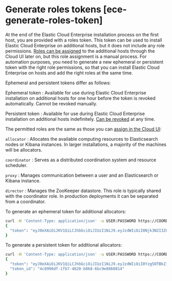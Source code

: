 # Generate roles tokens [ece-generate-roles-token]

At the end of the Elastic Cloud Enterprise installation process on the first host, you are provided with a roles token. This token can be used to install Elastic Cloud Enterprise on additional hosts, but it does not include any role permissions. [Roles can be assigned](../../../deploy-manage/deploy/cloud-enterprise/assign-roles-to-hosts.md) to the additional hosts through the Cloud UI later on, but this role assignment is a manual process. For automation purposes, you need to generate a new ephemeral or persistent token with the right role permissions, so that you can install Elastic Cloud Enterprise on hosts and add the right roles at the same time.

Ephemeral and persistent tokens differ as follows:

Ephemeral token
:   Available for use during Elastic Cloud Enterprise installation on additional hosts for one hour before the token is revoked automatically. Cannot be revoked manually.

Persistent token
:   Available for use during Elastic Cloud Enterprise installation on additional hosts indefinitely. [Can be revoked](../../../deploy-manage/deploy/cloud-enterprise/generate-roles-tokens.md) at any time.

The permitted roles are the same as those you can [assign in the Cloud UI](../../../deploy-manage/deploy/cloud-enterprise/assign-roles-to-hosts.md):

`allocator`
:   Allocates the available computing resources to Elasticsearch nodes or Kibana instances. In larger installations, a majority of the machines will be allocators.

`coordinator`
:   Serves as a distributed coordination system and resource scheduler.

`proxy`
:   Manages communication between a user and an Elasticsearch or Kibana instance.

`director`
:   Manages the ZooKeeper datastore. This role is typically shared with the coordinator role. In production deployments it can be separated from a coordinator.

To generate an ephemeral token for additional allocators:

```sh
curl -H 'Content-Type: application/json' -u USER:PASSWORD https://COORDINATOR_HOST_IP:12443/api/v1/platform/configuration/security/enrollment-tokens -d '{ "persistent": false, "roles": [ "allocator"] }'
{
  "token": "eyJ0eXAiOiJKV1QiLCJhbGciOiJIUzI1NiJ9.eyJzdWIiOiI0Njk3N2I3ZC1hM2U2LTQ2MDUtYjcwZC0xNzIzMTI5YWY4ZTQiLCJyb2xlcyI6WyJwcm94eSIsImFsbG9jYXRvciJdLCJpc3MiOiJib290c3RyYXAtaW5pdGlhbCIsImV4cCI6MTQ5MzY0NjIxM30.xsaRb72CsNMuXKy6Y-PJgqLc0qmjCljlB4Smcx_MRxg"
}
```

To generate a persistent token for additional allocators:

```sh
curl -H 'Content-Type: application/json' -u USER:PASSWORD https://COORDINATOR_HOST_IP:12443/api/v1/platform/configuration/security/enrollment-tokens -d '{ "persistent": true, "roles": [ "allocator"] }'
{
  "token": "eyJ0eXAiOiJKV1QiLCJhbGciOiJIUzI1NiJ9.eyJzdWIiOiI0Yzg5OTBkZi0xZmI3LTQ4MjAtYjg2OC02YmM5ZTg4NjA4MTQiLCJyb2xlcyI6WyJwcm94eSIsImFsbG9jYXRvciJdLCJpc3MiOiJib290c3RyYXAtaW5pdGlhbCJ9.mfTkO4j8uZJ-qwB2jmBuMScyYfLmcJpvKgSTLx2WV24",
  "token_id": "4c8990df-1fb7-4820-b868-6bc9e8860814"
}
```

